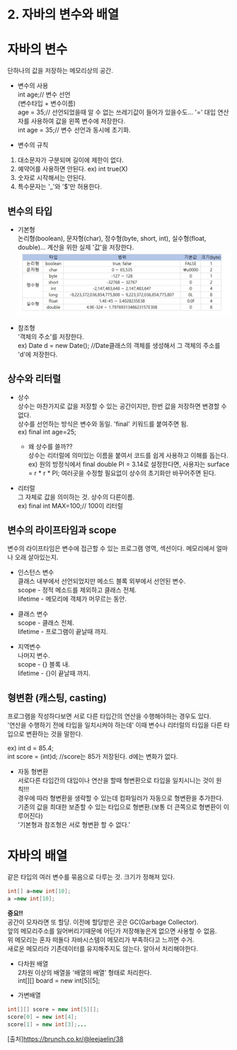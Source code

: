 # 2. 자바의 변수와 배열
# 자바의 변수  
단하나의 값을 저장하는 메모리상의 공간.   
* 변수의 사용  
int age;// 변수 선언  
(변수타입 + 변수이름)   
age = 35;// 선언되었을때 알 수 없는 쓰레기값이 들어가 있을수도... '=' 대입 연산자를 사용하여 값을 왼쪽 변수에 저장한다.  
int age = 35;// 변수 선언과 동시에 초기화.  

* 변수의 규칙
1. 대소문자가 구분되며 길이에 제한이 없다.  
2. 예약어를 사용하면 안된다. ex) int true(X)  
3. 숫자로 시작해서는 안된다.  
4. 특수문자는 '_'와 '$'만 허용한다.  

## 변수의 타입
* 기본형  
논리형(boolean), 문자형(char), 정수형(byte, short, int), 실수형(float, double)... 계산을 위한 실제 '값'을 저장한다.  
![img](https://github.com/eunchae0280/StudyWithMe/blob/eunch/doc/image/primitiveType.JPG)  

* 참조형  
'객체의 주소'를 저장한다.  
ex) Date d = new Date(); //Date클래스의 객체를 생성해서 그 객체의 주소를 'd'에 저장한다.  

## 상수와 리터럴
* 상수  
상수는 마찬가지로 값을 저장할 수 있는 공간이지만, 한번 값을 저장하면 변경할 수 없다.  
상수를 선언하는 방식은 변수와 동일. 'final' 키워드를 붙여주면 됨.  
ex) final int age=25;  
	* 왜 상수를 쓸까??  
	상수는 리터럴에 의미있는 이름을 붙여서 코드를 쉽게 사용하고 이해를 돕는다.  
	ex) 원의 방정식에서 final double PI = 3.14로 설정한다면, 사용자는 surface = r * r * PI; 여러곳을 수정할 필요없이 상수의 초기화만 바꾸어주면 된다.  

* 리터럴  
그 자체로 값을 의미하는 것. 상수의 다른이름.  
ex) final int MAX=100;// 100이 리터럴  

## 변수의 라이프타임과 scope  
변수의 라이프타임은 변수에 접근할 수 있는 프로그램 영역, 섹션이다. 메모리에서 얼마나 오래 살아있는지.  

* 인스턴스 변수  
클래스 내부에서 선언되었지만 메소드 블록 외부에서 선언된 변수.  
scope - 정적 메소드를 제외하고 클래스 전체.  
lifetime - 메모리에 객체가 머무르는 동안.  

* 클래스 변수  
scope - 클래스 전체.  
lifetime - 프로그램이 끝날때 까지.  

* 지역변수  
나머지 변수.  
scope - {} 블록 내.  
lifetime - {}이 끝날때 까지.  

## 형변환 (캐스팅, casting)
프로그램을 작성하다보면 서로 다른 타입간의 연산을 수행해야하는 경우도 있다.   
'연산을 수행하기 전에 타입을 일치시켜야 하는데' 이때 변수나 리터럴의 타입을 다른 타입으로 변환하는 것을 말한다.  

ex) int d = 85.4;  
	int score = (int)d; //score는 85가 저장된다. d에는 변화가 없다.    
	
* 자동 형변환  
서로다른 타입간의 대입이나 연산을 할때 형변환으로 타입을 일치시니는 것이 원칙!!!  
경우에 따라 형변환을 생략할 수 있는데 컴파일러가 자동으로 형변환을 추가한다.  
기존의 값을 최대한 보존할 수 있는 타입으로 형변환.(보통 더 큰쪽으로 형변환이 이루어진다)  
'기본형과 참조형은 서로 형변환 할 수 없다.'  

# 자바의 배열
같은 타입의 여러 변수를 묶음으로 다루는 것. 크기가 정해져 있다.  
```java
int[] a=new int[10];
a =new int[10]; 
```
**중요!!**  
공간이 모자라면 또 할당. 이전에 할당받은 곳은 GC(Garbage Collector).  
앞의 메모리주소를 잃어버리기때문에 어딘가 저장해놓은게 없으면 사용할 수 없음.  
위 메모리는 혼자 떠돌다 자바시스템이 메모리가 부족하다고 느끼면 수거.  
새로운 메모리라 기존데이터를 유지해주지도 않는다. 알아서 처리해야한다.  

* 다차원 배열  
2차원 이상의 배열을 '배열의 배열' 형태로 처리한다.  
int[][] board = new int[5][5];  

* 가변배열
```java
int[][] score = new int[5][];  
score[0] = new int[4];  
score[1] = new int[3];...  
```  
	
[출처]https://brunch.co.kr/@leejaelin/38
